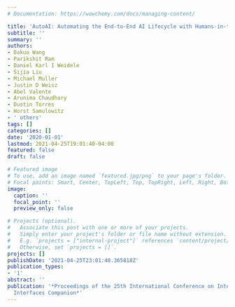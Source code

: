 ```yaml
---
# Documentation: https://wowchemy.com/docs/managing-content/

title: 'AutoAI: Automating the End-to-End AI Lifecycle with Humans-in-the-Loop'
subtitle: ''
summary: ''
authors:
- Dakuo Wang
- Parikshit Ram
- Daniel Karl I Weidele
- Sijia Liu
- Michael Muller
- Justin D Weisz
- Abel Valente
- Arunima Chaudhary
- Dustin Torres
- Horst Samulowitz
- ' others'
tags: []
categories: []
date: '2020-01-01'
lastmod: 2021-04-25T19:01:40-04:00
featured: false
draft: false

# Featured image
# To use, add an image named `featured.jpg/png` to your page's folder.
# Focal points: Smart, Center, TopLeft, Top, TopRight, Left, Right, BottomLeft, Bottom, BottomRight.
image:
  caption: ''
  focal_point: ''
  preview_only: false

# Projects (optional).
#   Associate this post with one or more of your projects.
#   Simply enter your project's folder or file name without extension.
#   E.g. `projects = ["internal-project"]` references `content/project/deep-learning/index.md`.
#   Otherwise, set `projects = []`.
projects: []
publishDate: '2021-04-25T23:01:40.365818Z'
publication_types:
- '1'
abstract: ''
publication: '*Proceedings of the 25th International Conference on Intelligent User
  Interfaces Companion*'
---
```


